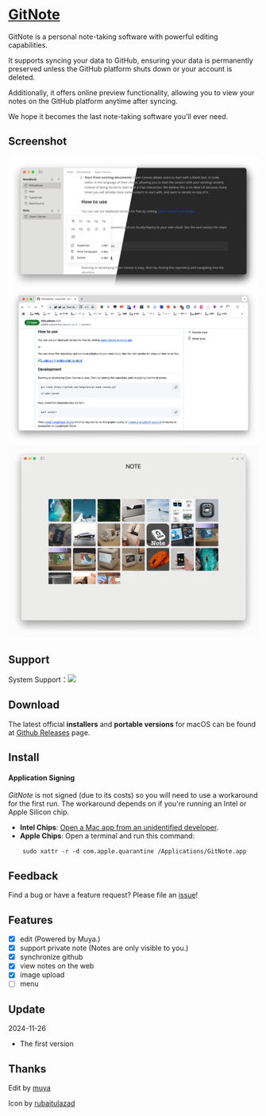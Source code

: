 # [GitNote](https://github.com/xs0521/GithubNote)

GitNote is a personal note-taking software with powerful editing capabilities. 

It supports syncing your data to GitHub, ensuring your data is permanently preserved unless the GitHub platform shuts down or your account is deleted. 

Additionally, it offers online preview functionality, allowing you to view your notes on the GitHub platform anytime after syncing. 

We hope it becomes the last note-taking software you'll ever need.

## Screenshot

<img src="IMG/Artboard.png" width="800px">

<img src="IMG/Web.png" width="800px">

<img src="IMG/Images.png" width="800px">


## Support

System Support：<img src="https://img.shields.io/badge/MacOS-14.0-blue" />

## Download

The latest official **installers** and **portable versions** for macOS can be found at [Github Releases](https://github.com/xs0521/GithubNote/releases) page.

## Install

#### Application Signing

*GitNote* is not signed (due to its costs) so you will need to use a workaround for the first run. The workaround depends on if you're running an Intel or Apple Silicon chip.

- **Intel Chips**: [Open a Mac app from an unidentified developer](https://support.apple.com/guide/mac-help/open-a-mac-app-from-an-unidentified-developer-mh40616/mac).
- **Apple Chips**: Open a terminal and run this command:

```
    sudo xattr -r -d com.apple.quarantine /Applications/GitNote.app
```

## Feedback

Find a bug or have a feature request? Please file an <a href="https://github.com/xs0521/GithubNote/issues" targe="_blank">issue</a>!

## Features

- [x] edit (Powered by Muya.)
- [x] support private note (Notes are only visible to you.)
- [x] synchronize github
- [x] view notes on the web
- [x] image upload
- [ ] menu

## Update

2024-11-26

- The first version

## Thanks

Edit by [muya](https://github.com/marktext/muya)  

Icon by [rubaitulazad](https://unsplash.com/@rubaitulazad?utm_source=medium&utm_medium=referral)